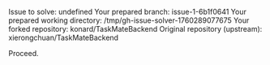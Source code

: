Issue to solve: undefined
Your prepared branch: issue-1-6b1f0641
Your prepared working directory: /tmp/gh-issue-solver-1760289077675
Your forked repository: konard/TaskMateBackend
Original repository (upstream): xierongchuan/TaskMateBackend

Proceed.